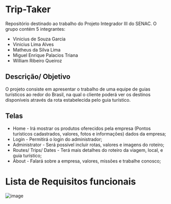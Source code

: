 # Trip-Taker
Repositório destinado ao trabalho do Projeto Integrador III do SENAC. O grupo contém 5 integrantes: 

- Vinicius de Souza Garcia
- Vinicius Lima Alves
- Matheus da Silva Lima
- Miguel Enrique Palacios Triana
- William Ribeiro Queiroz

## Descrição/ Objetivo
O projeto consiste em apresentar o trabalho de uma equipe de guias turísticos ao redor do Brasil, na qual o cliente poderá ver os destinos disponíveis através da rota estabelecida pelo guia turístico.

## Telas
- Home - Irá mostrar os produtos oferecidos pela empresa (Pontos turísticos cadastrados, valores, fotos e informações) dados da empresa; 
- Login - Permitirá o login do administrador;
- Administrator - Será possível incluir rotas, valores e imagens do roteiro;
- Routes/ Trips/ Dates - Terá mais detalhes do roteiro da viagem, local, e guia turístico;
- About - Falará sobre a empresa, valores, missões e trabalhe conosco;

# Lista de Requisitos funcionais
![image](https://user-images.githubusercontent.com/61765755/225807313-97bb1380-95d6-4154-bfc0-7c7cdc14f146.png)
